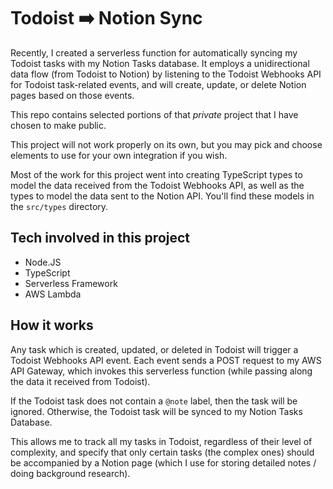 # Todoist ➡️ Notion Sync

Recently, I created a serverless function for automatically syncing my Todoist tasks with my Notion Tasks database. It employs a unidirectional data flow (from Todoist to Notion) by listening to the Todoist Webhooks API for Todoist task-related events, and will create, update, or delete Notion pages based on those events.

This repo contains selected portions of that _private_ project that I have chosen to make public.

This project will not work properly on its own, but you may pick and choose elements to use for your own integration if you wish.

Most of the work for this project went into creating TypeScript types to model the data received from the Todoist Webhooks API, as well as the types to model the data sent to the Notion API. You'll find these models in the `src/types` directory.

## Tech involved in this project

-   Node.JS
-   TypeScript
-   Serverless Framework
-   AWS Lambda

## How it works

Any task which is created, updated, or deleted in Todoist will trigger a Todoist Webhooks API event. Each event sends a POST request to my AWS API Gateway, which invokes this serverless function (while passing along the data it received from Todoist).

If the Todoist task does not contain a `@note` label, then the task will be ignored. Otherwise, the Todoist task will be synced to my Notion Tasks Database.

This allows me to track all my tasks in Todoist, regardless of their level of complexity, and specify that only certain tasks (the complex ones) should be accompanied by a Notion page (which I use for storing detailed notes / doing background research).
